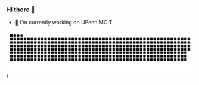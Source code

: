 ### Hi there 👋
- 🔭 I’m currently working on UPenn MCIT

![](https://raw.githubusercontent.com/Jasss23/gihubSNK/output/github-contribution-grid-snake.svg#gh-dark-mode-only))

<!--
**Jasss23/Jasss23** is a ✨ _special_ ✨ repository because its `README.md` (this file) appears on your GitHub profile.

Here are some ideas to get you started:

- 🔭 I’m currently working on ...
- 🌱 I’m currently learning ...
- 👯 I’m looking to collaborate on ...
- 🤔 I’m looking for help with ...
- 💬 Ask me about ...
- 📫 How to reach me: ...
- 😄 Pronouns: ...
- ⚡ Fun fact: ...
https://github.com/Jasss23/gihubSNK/blob/output/github-contribution-grid-snake.svg
-->

